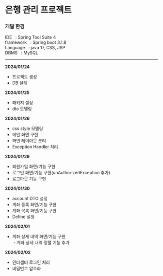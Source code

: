 # 은행 관리 프로젝트



<h3>개발 환경</h3>
IDE &nbsp; : Spring Tool Suite 4  <br>
framework &nbsp; : Spring boot 3.1.8  <br>
Language &nbsp; : java 17, CSS, JSP<br>
DBMS &nbsp; : MySQL  <br>


---
<b>2024/01/24</b>
- 프로젝트 생성  
- DB 설계  

<b>2024/01/25</b>
- 패키지 설정  
- dto 모델링  

<b>2024/01/26</b>
- css style 모델링  
- 메인 화면 구현  
- 화면 레이아웃 분리  
- Exception Handler 처리

<b>2024/01/29</b>
- 회원가입 화면/기능 구현
- 로그인 화면/기능 구현(unAuthorizedException 추가)
- 로그아웃 기능 구현

<b>2024/01/30</b>
- account DTO 설정
- 계좌 등록 화면/기능 구현
- 계좌 목록 화면/기능 구현
- Define 설정

<b>2024/02/01</b>
- 계좌 상세 내역 화면/기능 구현 <br>
 &nbsp;- 계좌 상세 내역 정렬 기능 추가

<b>2024/02/02</b>
- 인터셉터 로그인 처리
- 비밀번호 암호화
